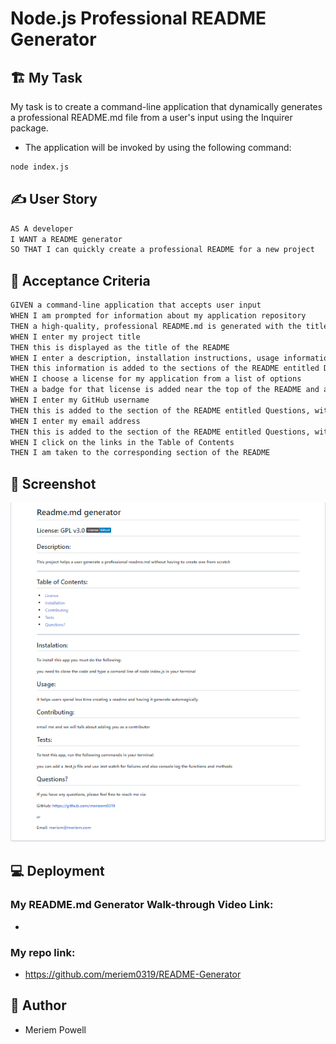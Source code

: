# Node.js Professional README Generator

## 🏗️ My Task

My task is to create a command-line application that dynamically generates a professional README.md file from a user's input using the Inquirer package.

* The application will be invoked by using the following command:

```bash
node index.js
```

## ✍️ User Story

```md
AS A developer
I WANT a README generator
SO THAT I can quickly create a professional README for a new project
```

## 🚦 Acceptance Criteria

```md
GIVEN a command-line application that accepts user input
WHEN I am prompted for information about my application repository
THEN a high-quality, professional README.md is generated with the title of my project and sections entitled Description, Table of Contents, Installation, Usage, License, Contributing, Tests, and Questions
WHEN I enter my project title
THEN this is displayed as the title of the README
WHEN I enter a description, installation instructions, usage information, contribution guidelines, and test instructions
THEN this information is added to the sections of the README entitled Description, Installation, Usage, Contributing, and Tests
WHEN I choose a license for my application from a list of options
THEN a badge for that license is added near the top of the README and a notice is added to the section of the README entitled License that explains which license the application is covered under
WHEN I enter my GitHub username
THEN this is added to the section of the README entitled Questions, with a link to my GitHub profile
WHEN I enter my email address
THEN this is added to the section of the README entitled Questions, with instructions on how to reach me with additional questions
WHEN I click on the links in the Table of Contents
THEN I am taken to the corresponding section of the README
```
## 📸 Screenshot

<img src="./images/readme.png">


## 💻 Deployment
 
### My README.md Generator Walk-through Video Link:
* 

### My repo link:
* https://github.com/meriem0319/README-Generator

## 📜 Author
* Meriem Powell